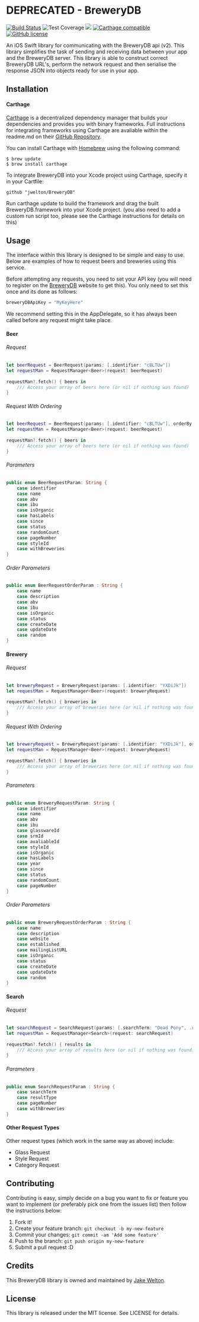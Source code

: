 # DEPRECATED - BreweryDB

[![Build Status](https://travis-ci.org/jwelton/BreweryDB.svg)](https://travis-ci.org/jwelton/BreweryDB)
![Test Coverage](https://img.shields.io/badge/coverage-70.86%25-green.svg)
![](https://img.shields.io/badge/language-Swift%203-brightgreen.svg)
[![Carthage compatible](https://img.shields.io/badge/Carthage-compatible-4BC51D.svg?style=flat)](https://github.com/Carthage/Carthage)
[![GitHub license](https://img.shields.io/badge/license-MIT-blue.svg)](https://raw.githubusercontent.com/jwelton/BreweryDB/master/LICENSE)


An iOS Swift library for communicating with the BreweryDB api (v2). This library simplifies the task of sending and receiving data between your app and the BreweryDB server. This library is able to construct correct BreweryDB URL's, perform the network request and then serialise the response JSON into objects ready for use in your app.

## Installation

#### Carthage
[Carthage](https://github.com/Carthage/Carthage) is a decentralized dependency manager that builds your dependencies and provides you with binary frameworks. Full instructions for integrating frameworks using Carthage are avaliable within the readme.md on their [GitHub Repository](https://github.com/Carthage/Carthage).

You can install Carthage with [Homebrew](http://brew.sh/) using the following command:
```
$ brew update
$ brew install carthage
```
To integrate BreweryDB into your Xcode project using Carthage, specify it in your Cartfile:
```
github "jwelton/BreweryDB"
```
Run carthage update to build the framework and drag the built BreweryDB.framework into your Xcode project. (you also need to add a custom run script too, please see the Carthage instructions for details on this)

## Usage
The interface within this library is designed to be simple and easy to use. Below are examples of how to request beers and breweries using this service.

Before attempting any requests, you need to set your API key (you will need to register on the [BreweryDB](https://www.brewerydb.com/) website to get this). You only need to set this once and its done as follows:

``` swift
breweryDBApiKey = "MyKeyHere"
```

We recommend setting this in the AppDelegate, so it has always been called before any request might take place.

#### Beer
###### Request
``` swift
let beerRequest = BeerRequest(params: [.identifier: "cBLTUw"])
let requestMan = RequestManager<Beer>(request: beerRequest)
    
requestMan?.fetch() { beers in
    /// Access your array of beers here (or nil if nothing was found)
}
```

###### Request With Ordering
``` swift
let beerRequest = BeerRequest(params: [.identifier: "cBLTUw"], orderBy: .name)
let requestMan = RequestManager<Beer>(request: beerRequest)
    
requestMan?.fetch() { beers in
    /// Access your array of beers here (or nil if nothing was found)
}
```

###### Parameters
``` swift
public enum BeerRequestParam: String {
	case identifier
	case name
	case abv
	case ibu
	case isOrganic
	case hasLabels
	case since
	case status
	case randomCount
	case pageNumber
	case styleId
	case withBreweries
}
```

###### Order Parameters
``` swift
public enum BeerRequestOrderParam : String {
	case name
	case description
	case abv
	case ibu
	case isOrganic
	case status
	case createDate
	case updateDate
	case random
}
```

#### Brewery
###### Request
``` swift
let breweryRequest = BreweryRequest(params: [.identifier: "YXDiJk"])
let requestMan = RequestManager<Beer>(request: breweryRequest)
    
requestMan?.fetch() { breweries in
    /// Access your array of breweries here (or nil if nothing was found)
}
```

###### Request With Ordering
``` swift
let breweryRequest = BreweryRequest(params: [.identifier: "YXDiJk"], orderBy: .name)
let requestMan = RequestManager<Beer>(request: breweryRequest)
    
requestMan?.fetch() { breweries in
    /// Access your array of breweries here (or nil if nothing was found)
}
```

###### Parameters
``` swift
public enum BreweryRequestParam: String {
	case identifier
	case name
	case abv
	case ibu
	case glasswareId
	case srmId
	case avaliableId
	case styleId
	case isOrganic
	case hasLabels
	case year
	case since
	case status
	case randomCount
	case pageNumber
}
```

###### Order Parameters
``` swift
public enum BreweryRequestOrderParam : String {
    case name
    case description
    case website
    case established
    case mailingListURL
    case isOrganic
    case status
    case createDate
    case updateDate
    case random
}
```

#### Search
###### Request
``` swift
let searchRequest = SearchRequest(params: [.searchTerm: "Dead Pony", .resultType: "beer", .withBreweries: "Y"])
let requestMan = RequestManager<Search>(request: searchRequest)
    
requestMan?.fetch() { results in
    /// Access your array of results here (or nil if nothing was found)
}
```

###### Parameters
``` swift
public enum SearchRequestParam : String {
	case searchTerm
	case resultType
	case pageNumber
	case withBreweries
}
```

#### Other Request Types
Other request types (which work in the same way as above) include:

- Glass Request
- Style Request
- Category Request

## Contributing
Contributing is easy, simply decide on a bug you want to fix or feature you want to implement (or preferably pick one from the issues list) then follow the instructions below:

1. Fork it!
2. Create your feature branch: `git checkout -b my-new-feature`
3. Commit your changes: `git commit -am 'Add some feature'`
4. Push to the branch: `git push origin my-new-feature`
5. Submit a pull request :D

## Credits
This BreweryDB library is owned and maintained by [Jake Welton](http://jakewelton.co.uk).

## License
This library is released under the MIT license. See LICENSE for details.
